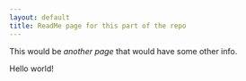 ```yaml
---
layout: default
title: ReadMe page for this part of the repo
---
```


This would be *another page* that would have some other info.

Hello world!

